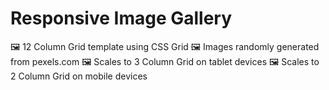 # Responsive Image Gallery 

🖼️ 12 Column Grid template using CSS Grid
🖼️ Images randomly generated from pexels.com
🖼️ Scales to 3 Column Grid on tablet devices
🖼️ Scales to 2 Column Grid on mobile devices
